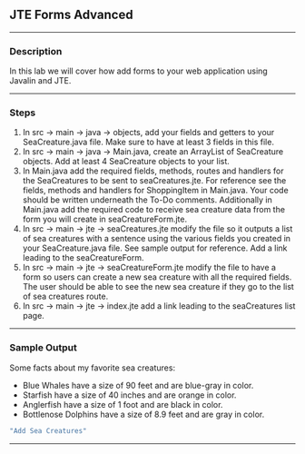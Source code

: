 ## JTE Forms Advanced
---
### Description

In this lab we will cover how add forms to your web application using Javalin and JTE.

---
### Steps

1. In src -> main -> java -> objects, add your fields and getters to your SeaCreature.java file. Make sure to have at least 3 fields in this file. 
2. In src -> main -> java -> Main.java, create an ArrayList of SeaCreature objects. Add at least 4 SeaCreature objects to your list.
3. In Main.java add the required fields, methods, routes and handlers for the SeaCreatures to be sent to seaCreatures.jte. For reference see the fields, methods and handlers for ShoppingItem in Main.java. Your code should be written underneath the To-Do comments. Additionally in Main.java add the required code to receive sea creature data from the form you will create in seaCreatureForm.jte.
4. In src -> main -> jte -> seaCreatures.jte modify the file so it outputs a list of sea creatures with a sentence using the various fields you created in your SeaCreature.java file. See sample output for reference. Add a link leading to the seaCreatureForm.
5. In src -> main -> jte -> seaCreatureForm.jte modify the file to have a form so users can create a new sea creature with all the required fields. The user should be able to see the new sea creature if they go to the list of sea creatures route.
6. In src -> main -> jte -> index.jte add a link leading to the seaCreatures list page.


---
### Sample Output
Some facts about my favorite sea creatures:
* Blue Whales have a size of 90 feet and are blue-gray in color.
* Starfish have a size of 40 inches and are orange in color.
* Anglerfish have a size of 1 foot and are black in color.
* Bottlenose Dolphins have a size of 8.9 feet and are gray in color.
```java
"Add Sea Creatures"
```
---
